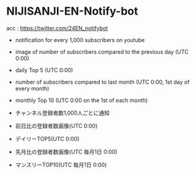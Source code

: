 # NIJISANJI-EN-Notify-bot

acc : https://twitter.com/24EN_notifybot

- notification for every 1,000 subscribers on youtube
- image of number of subscribers compared to the previous day (UTC 0:00)
- daily Top 5 (UTC 0:00)
- number of subscribers compared to last month (UTC 0:00, 1st day of every month)
- monthly Top 10 (UTC 0:00 on the 1st of each month)

- チャンネル登録者数1,000人ごとに通知
- 前日比の登録者数画像(UTC 0:00)
- デイリーTOP5(UTC 0:00)
- 先月比の登録者数画像(UTC 毎月1日 0:00)
- マンスリーTOP10(UTC 毎月1日 0:00)
